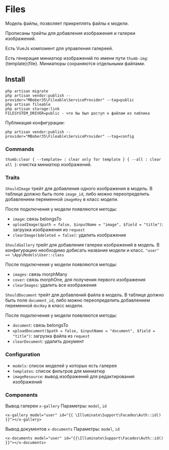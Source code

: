 # Files

Модель файлы, позволяет прикреплять файлы к модели.

Прописаны трейты для добавления изображения и галереи изображений.

Есть VueJs компомент для управления галереей.

Есть генерация миниатюр изображений по имени пути `thumb-img`:{template}{file}. Миниатюры сохраняются отдельными файлами.

## Install

    php artisan migrate
    php artisan vendor:publish --provider="MBober35\Fileable\ServiceProvider" --tag=public
    php artisan fileable
    php artisan storage:link
    FILESYSTEM_DRIVER=public - что бы был доступ к файлам из паблика

Публикация конфигурации:

    php artisan vendor:publish --provider="MBober35\Fileable\ServiceProvider" --tag=config

### Commands

`thumb:clear { --template= : clear only for template } { --all : clear all }`: очистка миниатюр изображений.

### Traits

`ShouldImage` трейт для добавления одного изображения в модель. В таблице должно быть поле `image_id`, либо можно переопределить добавлением переменной `imageKey` в класс модели.

После подключения у модели появляются методы:
- `image`: связь belongsTo
- `uploadImage($path = false, $inputName = "image", $field = "title")`: загрузка изображения из `request`
- `clearImage($deleted = false)`: удалить изображение

`ShouldGallery` трейт для добавления галереи изображений в модель. В конфигурацию необходимо добисать название модели и класс. `"user" => \App\Models\User::class`

После подключения у модели появляются методы:
- `images`: связь morphMany
- `cover`: связь morphOne, для получения первого изображения
- `clearImages`: удалить все изображения

`ShouldDocument` трейт для добавлений файла в модель. В таблице должно быть поле `document_id`, либо можно переопределить добавлением переменной `docKey` в класс модели.

После подключения у модели появляются методы:
- `document`: связь belongsTo
- `uploadDocument($path = false, $inputName = "document", $field = "title")`: загрузка файла из `request`
- `clearDocument`: удалить документ

### Configuration

- `models`: список моделей у которых есть галерея
- `templates`: список фильтров для миниатюр
- `imageResource`: вывод изображений для редактирования изображений

### Components

Вывод галереи `x-gallery`
Параметры: `model`, `id`

    <x-gallery model="user" id="{{ \Illuminate\Support\Facades\Auth::id() }}"></x-gallery>

Вывод документов `x-documents`
Параметры: `model`, `id`

    <x-documents model="user" id="{{\Illuminate\Support\Facades\Auth::id() }}"></x-documents>